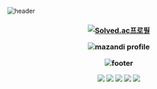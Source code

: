 ![header](https://capsule-render.vercel.app/api?type=transparent&color=212221&height=100&section=header&text=D%20A%20N%20G&fontSize=60)

<h3 align="center">

[![Solved.ac프로필](http://mazassumnida.wtf/api/v2/generate_badge?boj=dang417)](https://solved.ac/dang417)

![mazandi profile](http://mazandi.herokuapp.com/api?handle=dang417&theme=warm)

![footer](https://capsule-render.vercel.app/api?type=transparent&color=212221&height=100&section=footer&text=HI&fontSize=30)

<img src="https://img.shields.io/badge/Python-3776AB?style=flat&logo=Python&logoColor=white"/> <img src="https://img.shields.io/badge/Django-092E20?style=flat&logo=Django&logoColor=white"/> <img src="https://img.shields.io/badge/JavaScript-F7DF1E?style=flat&logo=JavaScript&logoColor=white"/> <img src="https://img.shields.io/badge/Spring-6DB33F?style=flat&logo=Spring&logoColor=white"/> <img src="https://img.shields.io/badge/Amazon AWS-232F3E?style=flat&logo=Amazon AWS&logoColor=white"/>
